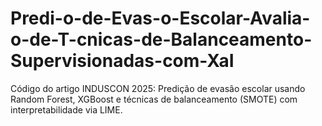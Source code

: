 # Predi-o-de-Evas-o-Escolar-Avalia-o-de-T-cnicas-de-Balanceamento-Supervisionadas-com-XaI
Código do artigo INDUSCON 2025: Predição de evasão escolar usando Random Forest, XGBoost e técnicas de balanceamento (SMOTE) com interpretabilidade via LIME.
